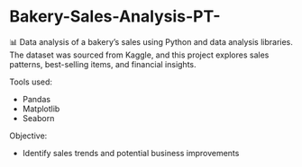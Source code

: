 # Bakery-Sales-Analysis-PT-
📊 Data analysis of a bakery’s sales using Python and data analysis libraries. The dataset was sourced from Kaggle, and this project explores sales patterns, best-selling items, and financial insights.  

 Tools used: 
  * Pandas
  * Matplotlib
  * Seaborn

 Objective: 
  * Identify sales trends and potential business improvements
